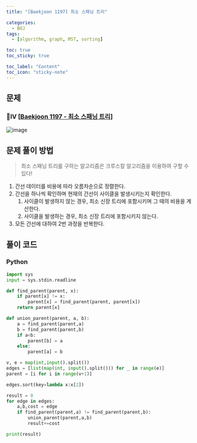 ```yaml
---
title: "[Baekjoon 1197] 최소 스패닝 트리" 

categories:
  - BOJ
tags:
  - [algorithm, graph, MST, sorting]

toc: true
toc_sticky: true

toc_label: "Content"
toc_icon: "sticky-note"
---
```


## 문제

### 💛Ⅳ [[Baekjoon 1197 - 최소 스패닝 트리](https://www.acmicpc.net/problem/1197)]

![image](https://user-images.githubusercontent.com/68420044/206850967-a1b3dde6-71c1-4bbc-8a89-3e99c00fda5f.png)


## 문제 풀이 방법

> 최소 스패닝 트리를 구하는 알고리즘은 크루스칼 알고리즘을 이용하여 구할 수 있다!

1. 간선 데이터를 비용에 따라 오름차순으로 정렬한다. 
2. 간선을 하나씩 확인하며 현재의 간선이 사이클을 발생시키는지 확인한다. 
    1. 사이클이 발생하지 않는 경우, 최소 신장 트리에 포함시키며 그 때의 비용을 계산한다. 
    2. 사이클을 발생하는 경우, 최소 신장 트리에 포함시키지 않는다. 
3. 모든 간선에 대하여 2번 과정을 반복한다.

## 풀이 코드

### Python

```python
import sys
input = sys.stdin.readline

def find_parent(parent, x):
    if parent[x] != x:
        parent[x] = find_parent(parent, parent[x])
    return parent[x]

def union_parent(parent, a, b):
    a = find_parent(parent,a)
    b = find_parent(parent,b)
    if a<b:
        parent[b] = a
    else:
        parent[a] = b

v, e = map(int,input().split())
edges = [list(map(int, input().split())) for _ in range(e)]
parent = [i for i in range(v+1)]

edges.sort(key=lambda x:x[2])

result = 0
for edge in edges:
    a,b,cost = edge
    if find_parent(parent,a) != find_parent(parent,b):
        union_parent(parent,a,b)
        result+=cost

print(result)
```
